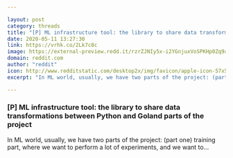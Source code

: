 ```yaml
---

layout: post
category: threads
title: "[P] ML infrastructure tool: the library to share data transformations between Python and Goland parts of the project"
date: 2020-05-11 13:27:30
link: https://vrhk.co/2Lk7c8c
image: https://external-preview.redd.it/rzrZJNIy5x-i2YGnjuxVoSPKHp0Zq9aSGK2Y8c8pyKg.jpg?width=300&height=157.068062827&auto=webp&crop=300:157.068062827,smart&s=7756e4581ab0c36ae176d8780edb82ee6553ac88
domain: reddit.com
author: "reddit"
icon: http://www.redditstatic.com/desktop2x/img/favicon/apple-icon-57x57.png
excerpt: "In ML world, usually, we have two parts of the project: (part one) training part, where we want to perform a lot of experiments, and we want to..."

---
```


### [P] ML infrastructure tool: the library to share data transformations between Python and Goland parts of the project

In ML world, usually, we have two parts of the project: (part one) training part, where we want to perform a lot of experiments, and we want to...